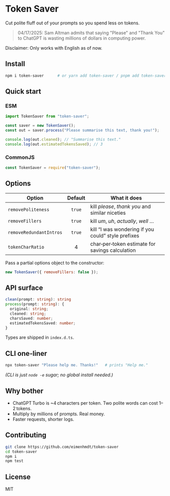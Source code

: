 # Token Saver

Cut polite fluff out of your prompts so you spend less on tokens.

> 04/17/2025: Sam Altman admits that saying "Please" and "Thank You" to ChatGPT is wasting millions of dollars in computing power.

Disclaimer: Only works with English as of now.

## Install

```bash
npm i token-saver      # or yarn add token-saver / pnpm add token-saver
```

## Quick start

### ESM

```js
import TokenSaver from "token-saver";

const saver = new TokenSaver();
const out = saver.process("Please summarise this text, thank you!");

console.log(out.cleaned); // "Summarise this text."
console.log(out.estimatedTokensSaved); // 3
```

### CommonJS

```js
const TokenSaver = require("token-saver");
```

## Options

| Option                  | Default | What it does                                       |
| ----------------------- | :-----: | -------------------------------------------------- |
| `removePoliteness`      | `true`  | kill _please_, _thank you_ and similar niceties    |
| `removeFillers`         | `true`  | kill _um_, _uh_, _actually_, _well_ …              |
| `removeRedundantIntros` | `true`  | kill “I was wondering if you could” style prefixes |
| `tokenCharRatio`        |    4    | char‑per‑token estimate for savings calculation    |

Pass a partial options object to the constructor:

```js
new TokenSaver({ removeFillers: false });
```

## API surface

```ts
clean(prompt: string): string
process(prompt: string): {
  original: string;
  cleaned: string;
  charsSaved: number;
  estimatedTokensSaved: number;
}
```

Types are shipped in `index.d.ts`.

## CLI one‑liner

```bash
npx token-saver "Please help me. Thanks!"   # prints "Help me."
```

_(CLI is just `node -e` sugar; no global install needed.)_

## Why bother

- ChatGPT Turbo is ~4 characters per token. Two polite words can cost 1–2 tokens.
- Multiply by millions of prompts. Real money.
- Faster requests, shorter logs.

## Contributing

```bash
git clone https://github.com/eimenhmdt/token-saver
cd token-saver
npm i
npm test
```

## License

MIT

